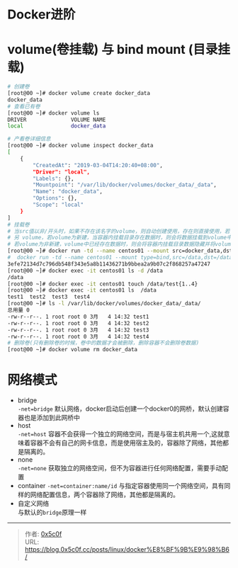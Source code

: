 # Docker进阶


# volume(卷挂载) 与 bind mount (目录挂载)
```bash
# 创建卷 
[root@00 ~]# docker volume create docker_data 
docker_data
# 查看已有卷 
[root@00 ~]# docker volume ls
DRIVER              VOLUME NAME
local               docker_data

# 产看卷详细信息
[root@00 ~]# docker volume inspect docker_data
[
    {
        "CreatedAt": "2019-03-04T14:20:40+08:00",
        "Driver": "local",
        "Labels": {},
        "Mountpoint": "/var/lib/docker/volumes/docker_data/_data",
        "Name": "docker_data",
        "Options": {},
        "Scope": "local"
    }
]
# 挂载卷 
# 当src值以非/开头时，如果不存在该名字的volume，则自动创建使用，存在则直接使用，若值以/开头，则使用对应当前操作系统对应目录进行挂载,不存在目录会抛出一个错误(但若使用-v参数，则会自动创建对应目录)  
# 另 volume，若volume为新建，当容器内挂载目录存在数据时，则会将数据挂载到volume中，而bind mount(目录挂载)则会清空容器内挂载目录。   
# 若volume为非新建，volume中已经存在数据时，则会将容器内挂载目录数据隐藏并将volume的数据挂载进入容器内目录。   
[root@00 ~]# docker run -td --name centos01 --mount src=docker_data,dst=/data centos # docker run -td --name centos01 --v docker_data:/data centos
#  docker run -td --name centos01 --mount type=bind,src=/data,dst=/data centos # docker run -td --name centos01 --v /data:/data centos
3efe72134d7c796db548f343e5a8b11436271b9bbea2a9b07c2f868257a47247
[root@00 ~]# docker exec -it centos01 ls -d /data
/data
[root@00 ~]# docker exec -it centos01 touch /data/test{1..4}
[root@00 ~]# docker exec -it centos01 ls  /data
test1  test2  test3  test4
[root@00 ~]# ls -l /var/lib/docker/volumes/docker_data/_data/
总用量 0
-rw-r--r--. 1 root root 0 3月   4 14:32 test1
-rw-r--r--. 1 root root 0 3月   4 14:32 test2
-rw-r--r--. 1 root root 0 3月   4 14:32 test3
-rw-r--r--. 1 root root 0 3月   4 14:32 test4 
# 删除卷(只有删除卷的时候，卷中的数据才会被删除，删除容器不会删除卷数据)
[root@00 ~]# docker volume rm docker_data
```
# 网络模式
- bridge   
`-net=bridge` 默认网络，docker启动后创建一个docker0的网桥，默认创建容器也是添加到此网桥中  
- host  
`-net=host` 容器不会获得一个独立的网络空间，而是与宿主机共用一个,这就意味着容器不会有自己的网卡信息，而是使用宿主及的，容器除了网络，其他都是隔离的。  
- none  
`-net=none`  获取独立的网络空间，但不为容器进行任何网络配置，需要手动配置 
- container 
`-net=container:name/id` 与指定容器使用同一个网络空间，具有同样的网络配置信息，两个容器除了网络，其他都是隔离的。  
- 自定义网络   
 与默认的`bridge`原理一样

---

> 作者: [0x5c0f](https://blog.0x5c0f.cc)  
> URL: https://blog.0x5c0f.cc/posts/linux/docker%E8%BF%9B%E9%98%B6/  

